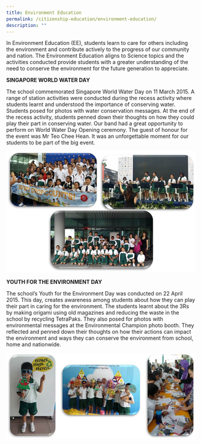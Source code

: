 ```yaml
---
title: Environment Education
permalink: /citizenship-education/environment-education/
description: ""
---
```

In Environment Education (EE), students learn to care for others including the environment and contribute actively to the progress of our community and nation. The Environment Education aligns to Science topics and the activities conducted provide students with a greater understanding of the need to conserve the environment for the future generation to appreciate.

  

**SINGAPORE WORLD WATER DAY**

  

The school commemorated Singapore World Water Day on 11 March 2015. A range of station activities were conducted during the recess activity where students learnt and understood the importance of conserving water. Students posed for photos with water conservation messages. At the end of the recess activity, students penned down their thoughts on how they could play their part in conserving water. Our band had a great opportunity to perform on World Water Day Opening ceremony. The guest of honour for the event was Mr Teo Chee Hean. It was an unforgettable moment for our students to be part of the big event.

![](/images/Environment%20photo.jpeg)

**YOUTH FOR THE ENVIRONMENT DAY**

  

The school’s Youth for the Environment Day was conducted on 22 April 2015. This day, creates awareness among students about how they can play their part in caring for the environment. The students learnt about the 3Rs by making origami using old magazines and reducing the waste in the school by recycling TetraPaks. They also posed for photos with environmental messages at the Environmental Champion photo booth. They reflected and penned down their thoughts on how their actions can impact the environment and ways they can conserve the environment from school, home and nationwide.

![](/images/Environment%20photo2.jpeg)
